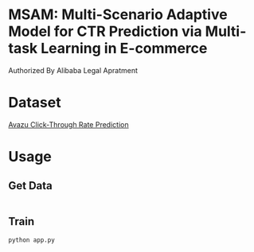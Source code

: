 # MSAM: Multi-Scenario Adaptive Model for CTR Prediction via Multi-task Learning in E-commerce
Authorized By Alibaba Legal Apratment

# Dataset
[Avazu Click-Through Rate Prediction](https://www.kaggle.com/c/avazu-ctr-prediction)

# Usage
## Get Data
```python

```
## Train
```python
python app.py
```


